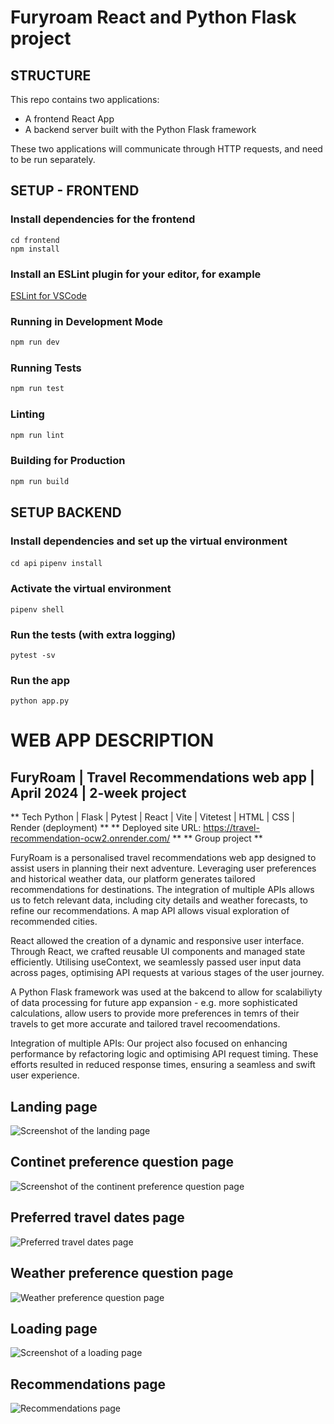# Furyroam React and Python Flask project

## STRUCTURE

This repo contains two applications:

- A frontend React App
- A backend server built with the Python Flask framework

These two applications will communicate through HTTP requests, and need to be
run separately.

## SETUP - FRONTEND

### Install dependencies for the frontend

```
cd frontend
npm install
```

### Install an ESLint plugin for your editor, for example
[ESLint for VSCode](https://marketplace.visualstudio.com/items?itemName=dbaeumer.vscode-eslint)

### Running in Development Mode

```zsh
npm run dev
```

### Running Tests

```zsh
npm run test
```

### Linting

```zsh
npm run lint
```

### Building for Production

```zsh
npm run build
```


## SETUP BACKEND

### Install dependencies and set up the virtual environment
`cd api`
` pipenv install `

### Activate the virtual environment
` pipenv shell `

### Run the tests (with extra logging)
` pytest -sv `

### Run the app
` python app.py `


# WEB APP DESCRIPTION

## FuryRoam | Travel Recommendations web app | April 2024 | 2-week project
** Tech Python | Flask | Pytest |  React  | Vite | Vitetest | HTML | CSS | Render (deployment) **
** Deployed site URL: https://travel-recommendation-ocw2.onrender.com/ **
** Group project **

FuryRoam is a personalised travel recommendations web app designed to assist users in planning their next adventure. Leveraging user preferences and historical weather data, our platform generates tailored recommendations for destinations. The integration of multiple APIs allows us to fetch relevant data, including city details and weather forecasts, to refine our recommendations. A map API allows visual exploration of recommended cities. 

React allowed the creation of a dynamic and responsive user interface. Through React, we crafted reusable UI components and managed state efficiently. Utilising useContext, we seamlessly passed user input data across pages, optimising API requests at various stages of the user journey.

A Python Flask framework was used at the bakcend to allow for scalabiliyty of data processing for future app expansion - e.g. more sophisticated calculations, allow users to provide more preferences in temrs of their travels to get more accurate and tailored travel recoomendations.

Integration of multiple APIs: Our project also focused on enhancing performance by refactoring logic and optimising API request timing. These efforts resulted in reduced response times, ensuring a seamless and swift user experience.

## Landing page

![Screenshot of the landing page](../screenshots/landing_page.png)

## Continet preference question page

![Screenshot of the continent preference question page ](../screenshots/continent_question_page.png)

## Preferred travel dates page

![Preferred travel dates page](../screenshots/dates_question_page.png)

## Weather preference question page

![Weather preference question page](../screenshots/weather_question_page.png)

## Loading page

![Screenshot of a loading page](../screenshots/loading_page.png)

## Recommendations page

![Recommendations page](../screenshots/recommendation_page.png)


